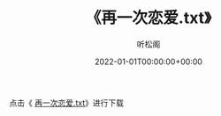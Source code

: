 ﻿---
title:  《再一次恋爱.txt》
date:   2022-01-01T00:00:00+00:00
author: 听松阁
layout: post
permalink: /再一次恋爱/
categories: 小说
tags: [小说]
---

点击《 [再一次恋爱.txt](http://img.660000.xyz/bookstukust/book/bntxt/10/再一次恋爱.txt)》进行下载
